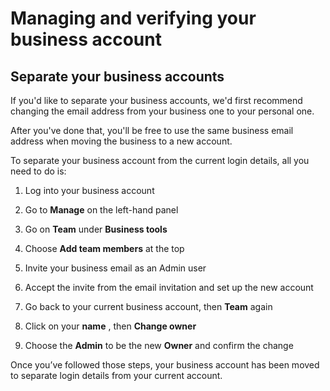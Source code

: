 # Managing and verifying your business account  
## Separate your business accounts  
If you'd like to separate your business accounts, we'd first recommend changing the email address from your business one to your personal one.

After you've done that, you'll be free to use the same business email address when moving the business to a new account.

To separate your business account from the current login details, all you need to do is:

  1. Log into your business account

  2. Go to **Manage** on the left-hand panel

  3. Go on **Team** under **Business tools**

  4. Choose **Add team members** at the top

  5. Invite your business email as an Admin user

  6. Accept the invite from the email invitation and set up the new account

  7. Go back to your current business account, then **Team** again

  8. Click on your **name** , then **Change owner**

  9. Choose the **Admin** to be the new **Owner** and confirm the change




Once you’ve followed those steps, your business account has been moved to separate login details from your current account.
